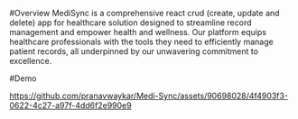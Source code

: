 #Overview
MediSync is a comprehensive react crud (create, update and delete) app for healthcare solution designed to streamline record management and empower health and wellness. Our platform equips healthcare professionals with the tools they need to efficiently manage patient records, all underpinned by our unwavering commitment to excellence.

#Demo

https://github.com/pranavwaykar/Medi-Sync/assets/90698028/4f4903f3-0622-4c27-a97f-4dd6f2e990e9



